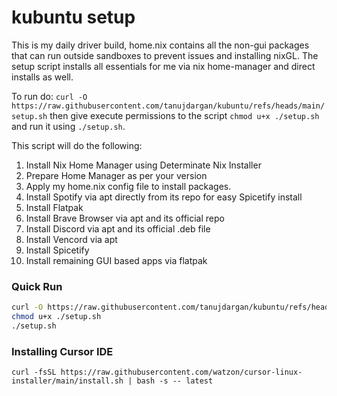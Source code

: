 # kubuntu setup

This is my daily driver build, home.nix contains all the non-gui packages that can run outside sandboxes to prevent issues and installing nixGL. The setup script installs all essentials for me via nix home-manager and direct installs as well.

To run do: `curl -O https://raw.githubusercontent.com/tanujdargan/kubuntu/refs/heads/main/setup.sh` then give execute permissions to the script `chmod u+x ./setup.sh` and run it using `./setup.sh`.

This script will do the following:
1) Install Nix Home Manager using Determinate Nix Installer
2) Prepare Home Manager as per your version
3) Apply my home.nix config file to install packages.
4) Install Spotify via apt directly from its repo for easy Spicetify install
5) Install Flatpak
6) Install Brave Browser via apt and its official repo
7) Install Discord via apt and its official .deb file
8) Install Vencord via apt
9) Install Spicetify
10) Install remaining GUI based apps via flatpak

### Quick Run
```bash
curl -O https://raw.githubusercontent.com/tanujdargan/kubuntu/refs/heads/main/setup.sh
chmod u+x ./setup.sh
./setup.sh
```

### Installing Cursor IDE
`curl -fsSL https://raw.githubusercontent.com/watzon/cursor-linux-installer/main/install.sh | bash -s -- latest`
